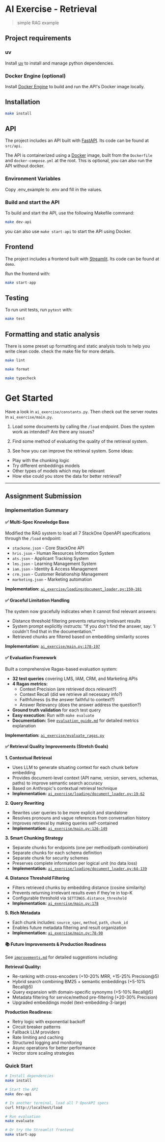 # AI Exercise - Retrieval

> simple RAG example

## Project requirements

### uv

Install [uv](https://docs.astral.sh/uv/getting-started/installation/) to install and manage python dependencies.

### Docker Engine (optional)

Install [Docker Engine](https://docs.docker.com/engine/install/) to build and run the API's Docker image locally.

## Installation

```bash
make install
```

## API

The project includes an API built with [FastAPI](https://fastapi.tiangolo.com/). Its code can be found at `src/api`.

The API is containerized using a [Docker](https://docs.docker.com/get-started/) image, built from the `Dockerfile` and `docker-compose.yml` at the root. This is optional, you can also run the API without docker.

### Environment Variables

Copy .env_example to .env and fill in the values.

### Build and start the API

To build and start the API, use the following Makefile command:

```bash
make dev-api
```

you can also use `make start-api` to start the API using Docker.

## Frontend

The project includes a frontend built with [Streamlit](https://streamlit.io/). Its code can be found at `demo`.

Run the frontend with:

```bash
make start-app
```

## Testing

To run unit tests, run `pytest` with:

```bash
make test
```

## Formatting and static analysis

There is some preset up formatting and static analysis tools to help you write clean code. check the make file for more details.

```bash
make lint
```

```bash
make format
```

```bash
make typecheck
```

# Get Started

Have a look in `ai_exercise/constants.py`. Then check out the server routes in `ai_exercise/main.py`. 

1. Load some documents by calling the `/load` endpoint. Does the system work as intended? Are there any issues?

2. Find some method of evaluating the quality of the retrieval system.

3. See how you can improve the retrieval system. Some ideas:
- Play with the chunking logic
- Try different embeddings models
- Other types of models which may be relevant
- How else could you store the data for better retrieval?

---

## Assignment Submission

### Implementation Summary

#### ✅ Multi-Spec Knowledge Base
Modified the RAG system to load all 7 StackOne OpenAPI specifications through the `/load` endpoint:
- `stackone.json` - Core StackOne API
- `hris.json` - Human Resources Information System
- `ats.json` - Applicant Tracking System
- `lms.json` - Learning Management System
- `iam.json` - Identity & Access Management
- `crm.json` - Customer Relationship Management
- `marketing.json` - Marketing automation

**Implementation:** [`ai_exercise/loading/document_loader.py:159-181`](ai_exercise/loading/document_loader.py#L159-L181)

#### ✅ Graceful Limitation Handling
The system now gracefully indicates when it cannot find relevant answers:
- Distance threshold filtering prevents returning irrelevant results
- System prompt explicitly instructs: "If you don't find the answer, say: 'I couldn't find that in the documentation.'"
- Retrieved chunks are filtered based on embedding similarity scores

**Implementation:** [`ai_exercise/main.py:178-197`](ai_exercise/main.py#L178-L197)

#### ✅ Evaluation Framework
Built a comprehensive Ragas-based evaluation system:
- **32 test queries** covering LMS, IAM, CRM, and Marketing APIs
- **4 Ragas metrics:**
  - Context Precision (are retrieved docs relevant?)
  - Context Recall (did we retrieve all necessary info?)
  - Faithfulness (is the answer faithful to context?)
  - Answer Relevancy (does the answer address the question?)
- **Ground truth validation** for each test query
- **Easy execution:** Run with `make evaluate`
- **Documentation:** See [`evaluation_guide.md`](evaluation_guide.md) for detailed metrics explanation

**Implementation:** [`ai_exercise/evaluate_ragas.py`](ai_exercise/evaluate_ragas.py)

#### ✅ Retrieval Quality Improvements (Stretch Goals)

**1. Contextual Retrieval**
- Uses LLM to generate situating context for each chunk before embedding
- Provides document-level context (API name, version, servers, schemas, paths) to improve semantic search accuracy
- Based on Anthropic's contextual retrieval technique
- **Implementation:** [`ai_exercise/loading/document_loader.py:19-62`](ai_exercise/loading/document_loader.py#L19-L62)

**2. Query Rewriting**
- Rewrites user queries to be more explicit and standalone
- Resolves pronouns and vague references from conversation history
- Improves retrieval by making queries self-contained
- **Implementation:** [`ai_exercise/main.py:126-149`](ai_exercise/main.py#L126-L149)

**3. Smart Chunking Strategy**
- Separate chunks for endpoints (one per method/path combination)
- Separate chunks for each schema definition
- Separate chunk for security schemes
- Preserves complete information per logical unit (no data loss)
- **Implementation:** [`ai_exercise/loading/document_loader.py:64-139`](ai_exercise/loading/document_loader.py#L64-L139)

**4. Distance Threshold Filtering**
- Filters retrieved chunks by embedding distance (cosine similarity)
- Prevents returning irrelevant results even if they're in top-K
- Configurable threshold via `SETTINGS.distance_threshold`
- **Implementation:** [`ai_exercise/main.py:178`](ai_exercise/main.py#L178)

**5. Rich Metadata**
- Each chunk includes: `source_spec`, `method`, `path`, `chunk_id`
- Enables future metadata filtering and result organization
- **Implementation:** [`ai_exercise/main.py:78-90`](ai_exercise/main.py#L78-L90)

#### 📚 Future Improvements & Production Readiness
See [`improvements.md`](improvements.md) for detailed suggestions including:

**Retrieval Quality:**
- Re-ranking with cross-encoders (+10-20% MRR, +15-25% Precision@5)
- Hybrid search combining BM25 + semantic embeddings (+5-10% Recall@5)
- Query expansion with domain-specific synonyms (+5-10% Recall@5)
- Metadata filtering for service/method pre-filtering (+20-30% Precision)
- Upgraded embeddings model (text-embedding-3-large)

**Production Readiness:**
- Retry logic with exponential backoff
- Circuit breaker patterns
- Fallback LLM providers
- Rate limiting and caching
- Structured logging and monitoring
- Async operations for better performance
- Vector store scaling strategies

### Quick Start

```bash
# Install dependencies
make install

# Start the API
make dev-api

# In another terminal, load all 7 OpenAPI specs
curl http://localhost/load

# Run evaluation
make evaluate

# Or try the Streamlit frontend
make start-app
```